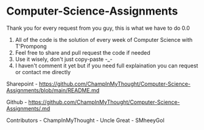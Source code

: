 # Computer-Science-Assignments
Thank you for every request from you guy, this is what we have to do 0.0

1) All of the code is the solution of every week of Computer Science with T'Prompong
2) Feel free to share and pull request the code if needed
3) Use it wisely, don't just copy-paste -_-
4) I haven't comment it yet but if you need full explaination you can request or contact me directly

Sharepoint - https://github.com/ChampInMyThought/Computer-Science-Assignments/blob/main/README.md

Github - https://github.com/ChampInMyThought/Computer-Science-Assignments/.md

Contributors
    - ChampInMyThought
    - Uncle Great
    - SMheeyGol
